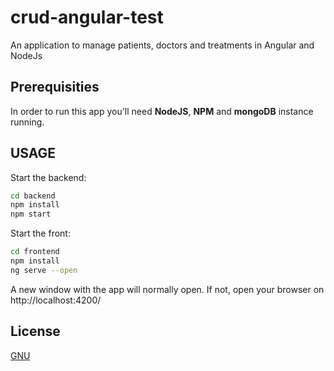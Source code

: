 
# crud-angular-test

An application to manage patients, doctors and treatments in Angular and NodeJs

## Prerequisities
In order to run this app you'll need **NodeJS**, **NPM** and **mongoDB** instance running.

## USAGE

Start the backend:

```bash
cd backend
npm install
npm start
```
Start the front:
```bash
cd frontend
npm install
ng serve --open
```
A new window with the app will normally open. If not, open your browser on http://localhost:4200/

## License
[GNU](https://choosealicense.com/licenses/gpl-3.0/)